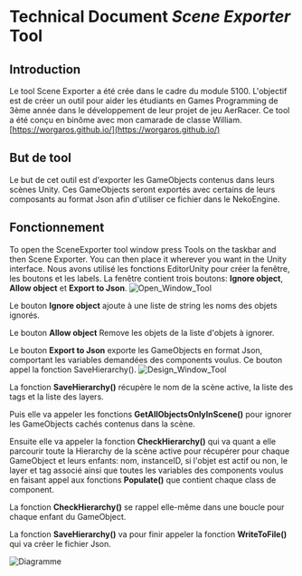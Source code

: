 # Technical Document *Scene Exporter* Tool

## Introduction
Le tool Scene Exporter a été crée dans le cadre du module 5100. L'objectif est de créer un outil pour aider les étudiants en Games Programming de 3ème année dans le développement de leur projet de jeu AerRacer.
Ce tool a été conçu en binôme avec mon camarade de classe William.[https://worgaros.github.io/](https://worgaros.github.io/)

## But de tool
Le but de cet outil est d'exporter les GameObjects contenus dans leurs scènes Unity. Ces GameObjects seront exportés avec certains de leurs composants au format Json afin d'utiliser ce fichier dans le NekoEngine.

## Fonctionnement

To open the SceneExporter tool window press Tools on the taskbar and then Scene Exporter. You can then place it wherever you want in the Unity interface.
Nous avons utilisé les fonctions EditorUnity pour créer la fenêtre, les boutons et les labels. La fenêtre contient trois boutons: **Ignore object**, **Allow object** et **Export to Json**.
![Open_Window_Tool](SosoLaMojo.github.io/assets/GIF/Open_Window.gif)

Le bouton **Ignore object** ajoute à une liste de string les noms des objets ignorés.

Le bouton **Allow object** Remove les objets de la liste d'objets à ignorer.

Le bouton **Export to Json** exporte les GameObjects en format Json, comportant les variables demandées des components voulus. Ce bouton appel la fonction SaveHierarchy().
![Design_Window_Tool](SosoLaMojo.github.io/assets/PNG/Tool_Scene_Exporter/Design_Window.PNG)

La fonction **SaveHierarchy()** récupère le nom de la scène active, la liste des tags et la liste des layers. 

Puis elle va appeler les fonctions **GetAllObjectsOnlyInScene()** pour ignorer les GameObjects cachés contenus dans la scène. 

Ensuite elle va appeler la fonction **CheckHierarchy()** qui va quant a elle parcourir toute la Hierarchy de la scène active pour récupérer pour chaque GameObject et leurs enfants: nom, instanceID, si l'objet est actif ou non, le layer et tag associé ainsi que toutes les variables des components voulus en faisant appel aux fonctions **Populate()** que contient chaque class de component. 

La fonction **CheckHierarchy()** se rappel elle-même dans une boucle pour chaque enfant du GameObject. 

La fonction **SaveHierarchy()** va pour finir appeler la fonction **WriteToFile()** qui va créer le fichier Json.

![Diagramme](SosoLaMojo.github.io/assets/PNG/Tool_Scene_Exporter/Diagramme.png)
